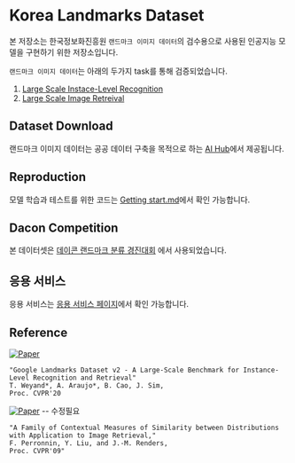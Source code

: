 # Korea Landmarks Dataset

본 저장소는 한국정보화진흥원 `랜드마크 이미지 데이터`의 검수용으로 사용된 인공지능 모델을 구현하기 위한 저장소입니다.

`랜드마크 이미지 데이터`는 아래의 두가지 task를 통해 검증되었습니다.

1. [Large Scale Instace-Level Recognition](https://github.com/dacon-ai/Landmark-Recognition.git)
2. [Large Scale Image Retreival](https://github.com/dacon-ai/NIA-Landmark/Retrieval)

## Dataset Download

랜드마크 이미지 데이터는 공공 데이터 구축을 목적으로 하는 [AI Hub](http://www.aihub.or.kr/)에서 제공됩니다.

## Reproduction

모델 학습과 테스트를 위한 코드는 [Getting start.md](https://github.com/dacon-ai/Landmark-Recognition/blob/main/START.md)에서 확인 가능합니다.

## Dacon Competition

본 데이터셋은 [데이콘 랜드마크 분류 경진대회](https://dacon.io/competitions/official/235585/overview/) 에서 사용되었습니다.

## 응용 서비스
응용 서비스는 [응용 서비스 페이지](http://15.165.113.21:8080)에서 확인 가능합니다.


## Reference

[![Paper](http://img.shields.io/badge/paper-arXiv.2004.01804-B3181B.svg)](https://arxiv.org/abs/2004.01804)

```
"Google Landmarks Dataset v2 - A Large-Scale Benchmark for Instance-Level Recognition and Retrieval"
T. Weyand*, A. Araujo*, B. Cao, J. Sim,
Proc. CVPR'20
```
[![Paper](http://img.shields.io/badge/paper-arXiv.2004.01804-B3181B.svg)](https://arxiv.org/abs/2004.01804) -- 수정필요
```
"A Family of Contextual Measures of Similarity between Distributions with Application to Image Retrieval," 
F. Perronnin, Y. Liu, and J.-M. Renders, 
Proc. CVPR'09"
```
